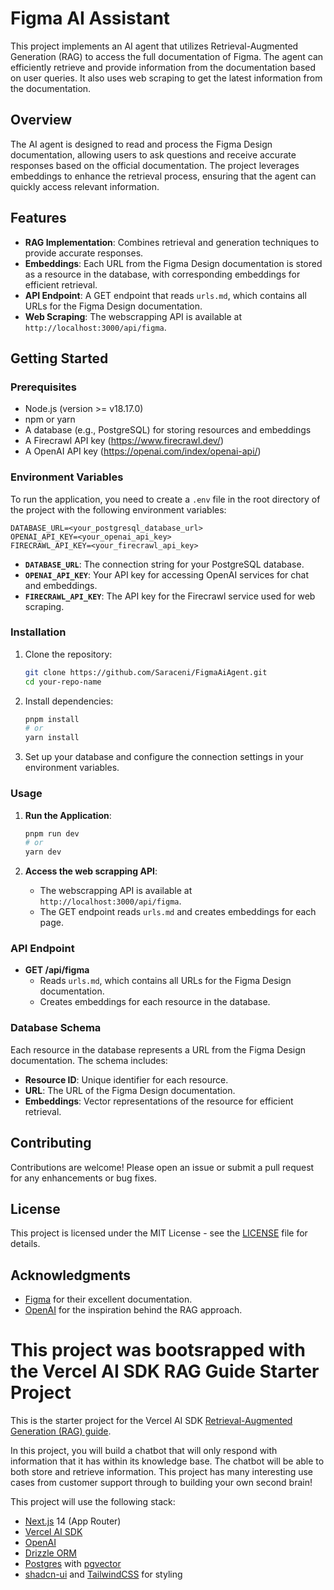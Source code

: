 # Figma AI Assistant

This project implements an AI agent that utilizes Retrieval-Augmented Generation (RAG) to access the full documentation of Figma. The agent can efficiently retrieve and provide information from the documentation based on user queries. It also uses web scraping to get the latest information from the documentation.

## Overview

The AI agent is designed to read and process the Figma Design documentation, allowing users to ask questions and receive accurate responses based on the official documentation. The project leverages embeddings to enhance the retrieval process, ensuring that the agent can quickly access relevant information.


## Features

- **RAG Implementation**: Combines retrieval and generation techniques to provide accurate responses.
- **Embeddings**: Each URL from the Figma Design documentation is stored as a resource in the database, with corresponding embeddings for efficient retrieval.
- **API Endpoint**: A GET endpoint that reads `urls.md`, which contains all URLs for the Figma Design documentation.
- **Web Scraping**: The webscrapping API is available at `http://localhost:3000/api/figma`.
## Getting Started

### Prerequisites

- Node.js (version >= v18.17.0)
- npm or yarn
- A database (e.g., PostgreSQL) for storing resources and embeddings
- A Firecrawl API key (https://www.firecrawl.dev/)
- A OpenAI API key (https://openai.com/index/openai-api/)

### Environment Variables

To run the application, you need to create a `.env` file in the root directory of the project with the following environment variables:

```plaintext
DATABASE_URL=<your_postgresql_database_url>
OPENAI_API_KEY=<your_openai_api_key>
FIRECRAWL_API_KEY=<your_firecrawl_api_key>
```

- **`DATABASE_URL`**: The connection string for your PostgreSQL database.
- **`OPENAI_API_KEY`**: Your API key for accessing OpenAI services for chat and embeddings.
- **`FIRECRAWL_API_KEY`**: The API key for the Firecrawl service used for web scraping.

### Installation

1. Clone the repository:
   ```bash
   git clone https://github.com/Saraceni/FigmaAiAgent.git
   cd your-repo-name
   ```

2. Install dependencies:
   ```bash
   pnpm install
   # or
   yarn install
   ```

3. Set up your database and configure the connection settings in your environment variables.

### Usage

1. **Run the Application**:
   ```bash
   pnpm run dev
   # or
   yarn dev
   ```

2. **Access the web scrapping API**:
   - The webscrapping API is available at `http://localhost:3000/api/figma`.
   - The GET endpoint reads `urls.md` and creates embeddings for each page.

### API Endpoint

- **GET /api/figma**
  - Reads `urls.md`, which contains all URLs for the Figma Design documentation.
  - Creates embeddings for each resource in the database.

### Database Schema

Each resource in the database represents a URL from the Figma Design documentation. The schema includes:

- **Resource ID**: Unique identifier for each resource.
- **URL**: The URL of the Figma Design documentation.
- **Embeddings**: Vector representations of the resource for efficient retrieval.

## Contributing

Contributions are welcome! Please open an issue or submit a pull request for any enhancements or bug fixes.

## License

This project is licensed under the MIT License - see the [LICENSE](LICENSE) file for details.

## Acknowledgments

- [Figma](https://figma.com/) for their excellent documentation.
- [OpenAI](https://openai.com/) for the inspiration behind the RAG approach.


# This project was bootsrapped with the Vercel AI SDK RAG Guide Starter Project

This is the starter project for the Vercel AI SDK [Retrieval-Augmented Generation (RAG) guide](https://sdk.vercel.ai/docs/guides/rag-chatbot).

In this project, you will build a chatbot that will only respond with information that it has within its knowledge base. The chatbot will be able to both store and retrieve information. This project has many interesting use cases from customer support through to building your own second brain!

This project will use the following stack:

- [Next.js](https://nextjs.org) 14 (App Router)
- [Vercel AI SDK](https://sdk.vercel.ai/docs)
- [OpenAI](https://openai.com)
- [Drizzle ORM](https://orm.drizzle.team)
- [Postgres](https://www.postgresql.org/) with [ pgvector ](https://github.com/pgvector/pgvector)
- [shadcn-ui](https://ui.shadcn.com) and [TailwindCSS](https://tailwindcss.com) for styling
